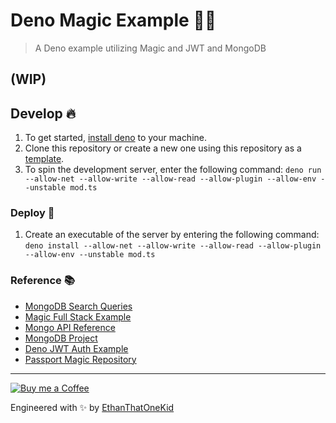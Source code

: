 # Deno Magic Example 🦕✨
> A Deno example utilizing Magic and JWT and MongoDB

## (WIP)

## Develop 🔥
1. To get started, [install deno](https://github.com/denoland/deno_install) to your machine.
1. Clone this repository or create a new one using this repository as a [template](https://github.com/EthanThatOneKid/deno-magic-example/generate).
1. To spin the development server, enter the following command: `deno run --allow-net --allow-write --allow-read --allow-plugin --allow-env --unstable mod.ts`

### Deploy 🚀
1. Create an executable of the server by entering the following command: `deno install --allow-net --allow-write --allow-read --allow-plugin --allow-env --unstable mod.ts`

### Reference 📚
* [MongoDB Search Queries](https://docs.mongodb.com/manual/reference/operator/query/#query-selectors)
* [Magic Full Stack Example](https://docs.magic.link/tutorials/full-stack-node-js)
* [Mongo API Reference](https://doc.deno.land/https/deno.land/x/mongo/mod.ts)
* [MongoDB Project](https://cloud.mongodb.com/v2/5d90027ec56c9839eee686e8)
* [Deno JWT Auth Example](https://github.com/thecodeholic/deno-jwt-auth-example)
* [Passport Magic Repository](https://github.com/MagicHQ/passport-magic)

---

[![Buy me a Coffee](https://img.shields.io/badge/buy%20me%20a-coffee-%23FF813F)][bmac]

Engineered with ✨ by [EthanThatOneKid][site]

[site]: http://ethandavidson.com/
[bmac]: http://buymeacoff.ee/etok